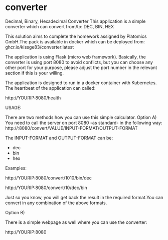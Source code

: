 # converter
Decimal, Binary, Hexadecimal Converter
This application is a simple converter which can convert from/to: DEC, BIN, HEX

This solution aims to complete the homework assigned by Platomics GmbH.The pack is available in docker which can be deployed from:
ghcr.io/kissge83/converter:latest

The application is using Flask (micro web framework).
Basically, the converter is using port 8080 to avoid conflicts, but you can choose any other port for your purpose, please adjust the port number in the relevant section if this is your willing.

The application is designed to run in a docker container with Kubernetes.
The heartbeat of the application can called:

http://YOURIP:8080/health

USAGE:

There are two methods how you can use this simple calculator.
Option A)
You need to call the server on port 8080 -as standard- in the following way:
http://<IP>:8080/convert/VALUE/INPUT-FORMAT/OUTPUT-FORMAT

The INPUT-FORMAT and OUTPUT-FORMAT can be:
- dec
- bin
- hex

Examples: 

http://YOURIP:8080/convert/1010/bin/dec

http://YOURIP:8080/convert/10/dec/bin


Just so you know, you will get back the result in the required format.You can convert in any combination of the above formats.

Option B)

There is a simple webpage as well where you can use the converter: 

http://YOURIP:8080
